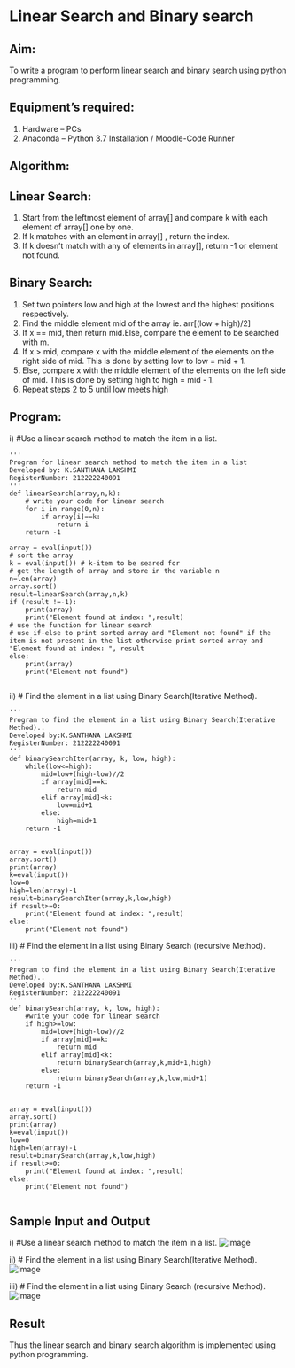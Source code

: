 # Linear Search and Binary search
## Aim:
To write a program to perform linear search and binary search using python programming.
## Equipment’s required:
1.	Hardware – PCs
2.	Anaconda – Python 3.7 Installation / Moodle-Code Runner
## Algorithm:
## Linear Search:
1.	Start from the leftmost element of array[] and compare k with each element of array[] one by one.
2.	If k matches with an element in array[] , return the index.
3.	If k doesn’t match with any of elements in array[], return -1 or element not found.
## Binary Search:
1.	Set two pointers low and high at the lowest and the highest positions respectively.
2.	Find the middle element mid of the array ie. arr[(low + high)/2]
3.	If x == mid, then return mid.Else, compare the element to be searched with m.
4.	If x > mid, compare x with the middle element of the elements on the right side of mid. This is done by setting low to low = mid + 1.
5.	Else, compare x with the middle element of the elements on the left side of mid. This is done by setting high to high = mid - 1.
6.	Repeat steps 2 to 5 until low meets high
## Program:
i)	#Use a linear search method to match the item in a list.
```
''' 
Program for linear search method to match the item in a list
Developed by: K.SANTHANA LAKSHMI
RegisterNumber: 212222240091
'''
def linearSearch(array,n,k):
    # write your code for linear search
    for i in range(0,n):
        if array[i]==k:
            return i
    return -1
    
array = eval(input())
# sort the array
k = eval(input()) # k-item to be seared for
# get the length of array and store in the variable n
n=len(array)
array.sort()
result=linearSearch(array,n,k)
if (result !=-1):
    print(array)
    print("Element found at index: ",result)
# use the function for linear search
# use if-else to print sorted array and "Element not found" if the item is not present in the list otherwise print sorted array and "Element found at index: ", result
else:
    print(array)
    print("Element not found")


```
ii)	# Find the element in a list using Binary Search(Iterative Method).
```
''' 
Program to find the element in a list using Binary Search(Iterative Method)..
Developed by:K.SANTHANA LAKSHMI
RegisterNumber: 212222240091
'''
def binarySearchIter(array, k, low, high):
    while(low<=high):
        mid=low+(high-low)//2
        if array[mid]==k:
            return mid
        elif array[mid]<k:
            low=mid+1
        else:
            high=mid+1
    return -1
    
        
array = eval(input())
array.sort()
print(array)
k=eval(input())
low=0
high=len(array)-1
result=binarySearchIter(array,k,low,high)
if result>=0:
    print("Element found at index: ",result)
else:
    print("Element not found")

```
iii)	# Find the element in a list using Binary Search (recursive Method).
```
''' 
Program to find the element in a list using Binary Search(Iterative Method)..
Developed by:K.SANTHANA LAKSHMI
RegisterNumber: 212222240091
'''
def binarySearch(array, k, low, high):
    #write your code for linear search
    if high>=low:
        mid=low+(high-low)//2
        if array[mid]==k:
            return mid
        elif array[mid]<k:
            return binarySearch(array,k,mid+1,high)
        else:
            return binarySearch(array,k,low,mid+1)
    return -1
    
        
array = eval(input())
array.sort()
print(array)
k=eval(input())
low=0
high=len(array)-1
result=binarySearch(array,k,low,high)
if result>=0:
    print("Element found at index: ",result)
else:
    print("Element not found")
    
```
## Sample Input and Output

i) #Use a linear search method to match the item in a list. 
![image](https://github.com/santhanalakshmi04/Search-Algorithm/assets/119475762/bc43e819-4e2c-4c6d-9864-9d5da494b079)


ii) # Find the element in a list using Binary Search(Iterative Method).
![image](https://github.com/santhanalakshmi04/Search-Algorithm/assets/119475762/81bf61a2-917c-4c87-84c0-dec5f4c0f836)


iii) # Find the element in a list using Binary Search (recursive Method). 
![image](https://github.com/santhanalakshmi04/Search-Algorithm/assets/119475762/41db1002-5d7d-4858-9940-ba3da17d80aa)

## Result
Thus the linear search and binary search algorithm is implemented using python programming.

